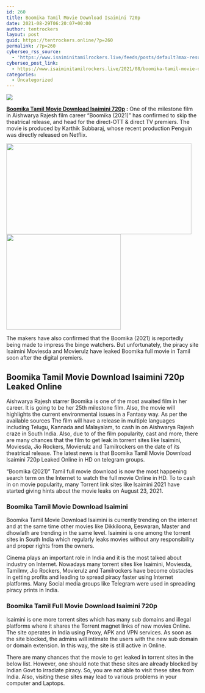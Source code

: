 ```yaml
---
id: 260
title: Boomika Tamil Movie Download Isaimini 720p
date: 2021-08-29T06:20:07+00:00
author: tentrockers
layout: post
guid: https://tentrockers.online/?p=260
permalink: /?p=260
cyberseo_rss_source:
  - 'https://www.isaiminitamilrockers.live/feeds/posts/default?max-results=150&start-index=1'
cyberseo_post_link:
  - https://www.isaiminitamilrockers.live/2021/08/boomika-tamil-movie-download-isaimini-720p.html
categories:
  - Uncategorized
---
```

<div class="media_block">
  <img src="https://1.bp.blogspot.com/-X4dPiI8ukAk/YSEC5Ql9JQI/AAAAAAAABJU/QHcs22zqGv0Dl2djZy0ww5tUevPuzpsigCLcBGAsYHQ/s72-w485-h238-c/booomika-full-movie.jpg" class="media_thumbnail" />
</div>

<meta content="Boomika Tamil Movie Download Isaimini 720p : &nbsp;One of the milestone film in Aishwarya Rajesh film career “Boomika (2021)” has confirmed to s..." name="twitter:description" />

  


<center>
</center>

**[Boomika Tamil Movie Download Isaimini 720p](https://www.tamilrockerz.online/boomika-tamil-movie-download-isaimini/) :**&nbsp;One of the milestone film in Aishwarya Rajesh film career “Boomika (2021)” has confirmed to skip the theatrical release, and head for the direct-OTT & direct TV premiers. The movie is produced by Karthik Subbaraj, whose recent production Penguin was directly released on Netflix.

<div class="separator">
  <a href="https://1.bp.blogspot.com/-X4dPiI8ukAk/YSEC5Ql9JQI/AAAAAAAABJU/QHcs22zqGv0Dl2djZy0ww5tUevPuzpsigCLcBGAsYHQ/s1200/booomika-full-movie.jpg" imageanchor="1"><img loading="lazy" border="0" data-original-height="675" data-original-width="1200" height="238" src="https://1.bp.blogspot.com/-X4dPiI8ukAk/YSEC5Ql9JQI/AAAAAAAABJU/QHcs22zqGv0Dl2djZy0ww5tUevPuzpsigCLcBGAsYHQ/w485-h238/booomika-full-movie.jpg" width="485" /></a>
</div>



<div class="separator">
  <a href="https://www.tamilrockerz.online/boomika-tamil-movie-download-isaimini/" imageanchor="1"><img loading="lazy" border="0" data-original-height="250" data-original-width="300" height="250" src="https://1.bp.blogspot.com/-nfbzYVobUik/YMlpOerzdgI/AAAAAAAAA3Y/aAupsOUs_WMY6Lv7R1OtZhI6OqaRh-YAwCPcBGAYYCw/s0/e854879156f0849f3d27a89db88ed039.png" width="300" /></a>
</div>

The makers have also confirmed that the Boomika (2021) is reportedly being made to impress the binge watchers. But unfortunately, the piracy site Isaimini Moviesda and Movierulz have leaked Boomika full movie in Tamil soon after the digital premiers.

## <span id="Boomika_Tamil_Movie_Download_Isaimini_720p_Leaked_Online">Boomika Tamil Movie Download Isaimini 720p Leaked Online</span>

Aishwarya Rajesh starrer Boomika is one of the most awaited film in her career. It is going to be her 25th milestone film. Also, the movie will highlights the current environmental issues in a Fantasy way. As per the available sources The film will have a release in multiple languages including Telugu, Kannada and Malayalam, to cash in on Aishwarya Rajesh craze in South India. Also, due to of the film popularity, cast and more, there are many chances that the film to get leak in torrent sites like Isaimini, Moviesda, Jio Rockers, Movierulz and Tamilrockers on the date of its theatrical release. The latest news is that Boomika Tamil Movie Download Isaimini 720p Leaked Online in HD on telegram groups.

“Boomika (2021)” Tamil full movie download is now the most happening search term on the Internet to watch the full movie Online in HD. To to cash in on movie popularity, many Torrent link sites like Isaimini 2021 have started giving hints about the movie leaks on August 23, 2021.

### <span id="Boomika_Tamil_Movie_Download_Isaimini">Boomika Tamil Movie Download Isaimini</span>

Boomika Tamil Movie Download Isaimini is currently trending on the internet and at the same time other movies like Dikkiloona, Eeswaran, Master and dhowlath are trending in the same level. Isaimini is one among the torrent sites in South India which regularly leaks movies without any responsibility and proper rights from the owners.

Cinema plays an important role in India and it is the most talked about industry on Internet. Nowadays many torrent sites like Isaimini, Moviesda, Tamilmv, Jio Rockers, Movierulz and Tamilrockers have become obstacles in getting profits and leading to spread piracy faster using Internet platforms. Many Social media groups like Telegram were used in spreading piracy prints in India.

<div>
  <h3>
    <span id="Boomika_Tamil_Full_Movie_Download_Isaimini_720p">Boomika Tamil Full Movie Download Isaimini 720p</span>
  </h3>
  
  <p>
    Isaimini is one more torrent sites which has many sub domains and illegal platforms where it shares the Torrent magnet links of new movies Online. The site operates in India using Proxy, APK and VPN services. As soon as the site blocked, the admins will intimate the users with the new sub domain or domain extension. In this way, the site is still active in Online.
  </p>
  
  <p>
    There are many chances that the movie to get leaked in torrent sites in the below list. However, one should note that these sites are already blocked by Indian Govt to irradiate piracy. So, you are not able to visit these sites from India. Also, visiting these sites may lead to various problems in your computer and Laptops.
  </p>
</div>

<center>
</center>